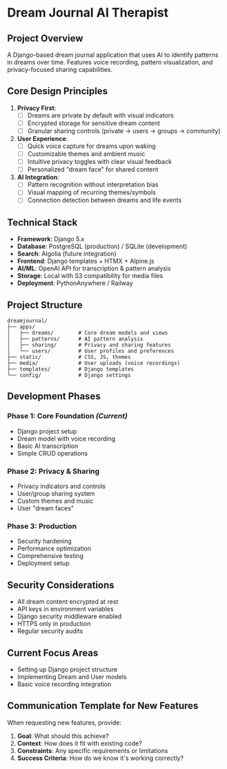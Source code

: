 # Dream Journal AI Therapist

## Project Overview
A Django-based dream journal application that uses AI to identify patterns in dreams over time. Features voice recording, pattern visualization, and privacy-focused sharing capabilities.

## Core Design Principles
1. **Privacy First**: 
   - [ ] Dreams are private by default with visual indicators
   - [ ] Encrypted storage for sensitive dream content
   - [ ] Granular sharing controls (private → users → groups → community)

2. **User Experience**:
   - [ ] Quick voice capture for dreams upon waking
   - [ ] Customizable themes and ambient music
   - [ ] Intuitive privacy toggles with clear visual feedback
   - [ ] Personalized "dream face" for shared content

3. **AI Integration**:
   - [ ] Pattern recognition without interpretation bias
   - [ ] Visual mapping of recurring themes/symbols
   - [ ] Connection detection between dreams and life events

## Technical Stack
- **Framework**: Django 5.x
- **Database**: PostgreSQL (production) / SQLite (development)
- **Search**: Algolia (future integration)
- **Frontend**: Django templates + HTMX + Alpine.js
- **AI/ML**: OpenAI API for transcription & pattern analysis
- **Storage**: Local with S3 compatibility for media files
- **Deployment**: PythonAnywhere / Railway

## Project Structure
```
dreamjournal/
├── apps/
│   ├── dreams/        # Core dream models and views
│   ├── patterns/      # AI pattern analysis
│   ├── sharing/       # Privacy and sharing features
│   └── users/         # User profiles and preferences
├── static/            # CSS, JS, themes
├── media/             # User uploads (voice recordings)
├── templates/         # Django templates
└── config/            # Django settings
```

## Development Phases
### Phase 1: Core Foundation *(Current)*
- Django project setup
- Dream model with voice recording
- Basic AI transcription
- Simple CRUD operations

### Phase 2: Privacy & Sharing
- Privacy indicators and controls
- User/group sharing system  
- Custom themes and music
- User "dream faces"

### Phase 3: Production
- Security hardening
- Performance optimization
- Comprehensive testing
- Deployment setup

## Security Considerations
- All dream content encrypted at rest
- API keys in environment variables
- Django security middleware enabled
- HTTPS only in production
- Regular security audits

## Current Focus Areas
- Setting up Django project structure
- Implementing Dream and User models
- Basic voice recording integration

## Communication Template for New Features
When requesting new features, provide:
1. **Goal**: What should this achieve?
2. **Context**: How does it fit with existing code?
3. **Constraints**: Any specific requirements or limitations
4. **Success Criteria**: How do we know it's working correctly?